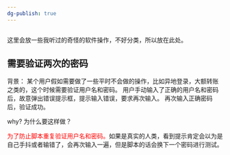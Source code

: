 ```yaml
---
dg-publish: true
---
```

```toc
```
这里会放一些我听过的奇怪的软件操作，不好分类，所以放在此处。


## 需要验证两次的密码

背景：
某个用户假如需要做了一些平时不会做的操作，比如异地登录，大额转账之类的，这个时候需要验证用户名和密码。
用户手动输入了正确的用户名和密码后，故意弹出错误提示框，提示输入错误，要求再次输入。
再次输入正确密码后，验证成功。


why?
为什么要这样做？

<font color=#FF0000>为了防止脚本重复验证用户名和密码。</font>如果是真实的人类，看到提示肯定会以为是自己手抖或者输错了，会再次输入一遍，但是脚本的话会换下一个密码进行测试。
